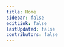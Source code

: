```yaml
---
title: Home
sidebar: false
editLink: false
lastUpdated: false
contributors: false
---
```


<Home />
